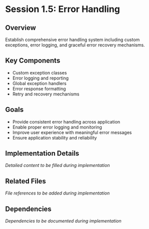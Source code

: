 # Session 1.5: Error Handling

## Overview
Establish comprehensive error handling system including custom exceptions, error logging, and graceful error recovery mechanisms.

## Key Components
- Custom exception classes
- Error logging and reporting
- Global exception handlers
- Error response formatting
- Retry and recovery mechanisms

## Goals
- Provide consistent error handling across application
- Enable proper error logging and monitoring
- Improve user experience with meaningful error messages
- Ensure application stability and reliability

## Implementation Details
*Detailed content to be filled during implementation*

## Related Files
*File references to be added during implementation*

## Dependencies
*Dependencies to be documented during implementation*